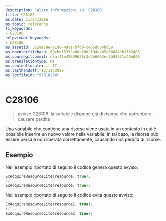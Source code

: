 ```yaml
---
description: 'Altre informazioni su: C28106'
title: C28106
ms.date: 11/04/2016
ms.topic: reference
f1_keywords:
- C28106
helpviewer_keywords:
- C28106
ms.assetid: 362ee78e-b1d8-4991-bfd0-c465d084bd58
ms.openlocfilehash: 62cbd15332e6dcf0d2f94ea85a6b084eb1382405
ms.sourcegitcommit: d6af41e42699628c3e2e6063ec7b03931a49a098
ms.translationtype: MT
ms.contentlocale: it-IT
ms.lasthandoff: 12/11/2020
ms.locfileid: "97318234"
---
```

# <a name="c28106"></a>C28106

> avviso C28106: la variabile dispone già di risorse che potrebbero causare perdite

Una variabile che contiene una risorsa viene usata in un contesto in cui è possibile inserire un nuovo valore nella variabile. In tal caso, la risorsa può essere persa e non liberata correttamente, causando una perdita di risorse.

## <a name="example"></a>Esempio

Nell'esempio riportato di seguito il codice genera questo avviso:

```cpp
ExAcquireResourceLite(resource, true);
//...
ExAcquireResourceLite(resource, true);
```

Nell'esempio riportato di seguito il codice evita questo avviso:

```cpp
ExAcquireResourceLite(resource1, true);
//...
ExAcquireResourceLite(resource2, true);
```
